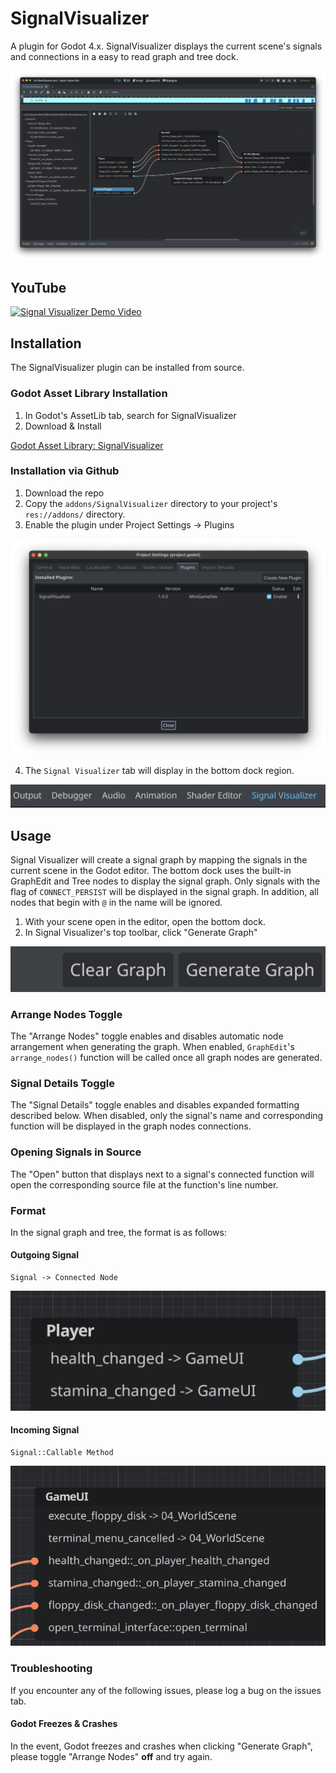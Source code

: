 # SignalVisualizer
A plugin for Godot 4.x. SignalVisualizer displays the current scene's signals and connections in a easy to read graph and tree dock.

![Signal Visualizer plugin running Godot 4.x](./images/SignalVisualizerDemo.png)

## YouTube

[![Signal Visualizer Demo Video](https://img.youtube.com/vi/eCWlVX9pwGU/0.jpg)](https://www.youtube.com/watch?v=eCWlVX9pwGU)

## Installation

The SignalVisualizer plugin can be installed from source.

### Godot Asset Library Installation

1. In Godot's AssetLib tab, search for SignalVisualizer
1. Download & Install

[Godot Asset Library: SignalVisualizer](https://godotengine.org/asset-library/asset/2067)

### Installation via Github

1. Download the repo
2. Copy the `addons/SignalVisualizer` directory to your project's `res://addons/` directory.
3. Enable the plugin under Project Settings -> Plugins

![Plugins Tab in Godot Project Settings](./images/PluginScreenshot.png)

4. The `Signal Visualizer` tab will display in the bottom dock region. 

![Godot 4.x bottom dock displaying Signal Visualizer tab](./images/SignalVisualizerDockScreenshot.png)

## Usage

Signal Visualizer will create a signal graph by mapping the signals in the current scene in the Godot editor. The bottom dock uses the built-in GraphEdit and Tree nodes to display the signal graph. Only signals with the flag of `CONNECT_PERSIST` will be displayed in the signal graph. In addition, all nodes that begin with `@` in the name will be ignored.

1. With your scene open in the editor, open the bottom dock.
2. In Signal Visualizer's top toolbar, click "Generate Graph"

![Signal Visualizer plugin toolbar. Clear graph and Generate graph buttons.](./images/SignalVisualizerToolbarScreenshot.png)

### Arrange Nodes Toggle

The "Arrange Nodes" toggle enables and disables automatic node arrangement when generating the graph. When enabled, `GraphEdit`'s `arrange_nodes()` function will be called once all graph nodes are generated.

### Signal Details Toggle

The "Signal Details" toggle enables and disables expanded formatting described below. When disabled, only the signal's name and corresponding function will be displayed in the graph nodes connections.

### Opening Signals in Source

The "Open" button that displays next to a signal's connected function will open the corresponding source file at the function's line number.

### Format

In the signal graph and tree, the format is as follows:

#### Outgoing Signal

```
Signal -> Connected Node
```

![Player Node Outgoing Signals](./images/OutgoingSignalScreenshot%20.png)

#### Incoming Signal

```
Signal::Callable Method
```

![GameUI Node Incoming Signals](./images/IncomingSignalScreenshot.png)

### Troubleshooting

If you encounter any of the following issues, please log a bug on the issues tab.

#### Godot Freezes & Crashes

In the event, Godot freezes and crashes when clicking "Generate Graph", please toggle "Arrange Nodes" **off** and try again.
